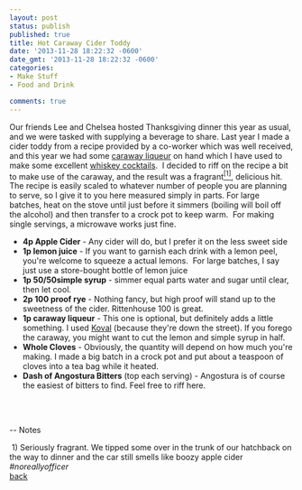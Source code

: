 ```yaml
---
layout: post
status: publish
published: true
title: Hot Caraway Cider Toddy
date: '2013-11-28 18:22:32 -0600'
date_gmt: '2013-11-28 18:22:32 -0600'
categories:
- Make Stuff
- Food and Drink

comments: true
---
```

Our friends Lee and Chelsea hosted Thanksgiving dinner this year as usual, and we were tasked with supplying a beverage to share. Last year I made a cider toddy from a recipe provided by a co-worker which was well received, and this year we had some <a href="http://www.koval-distillery.com/newsite/other-liqueurs/caraway" target="_blank">caraway liqueur</a> on hand which I have used to make some excellent <a title="Grapefruit on Rye" href="http://benwilhelm.com/uncategorized/grapefruit-on-rye/">whiskey cocktails</a>. &nbsp;I decided to riff on the recipe a bit to make use of the caraway, and the result was a fragrant<a href="#one_962" name="source_one_962"><sup>[1]</sup></a>, delicious hit. The recipe is easily scaled to whatever number of people you are planning to serve, so I give it to you here measured simply in parts. For large batches, heat on the stove until just before it simmers (boiling will boil off the alcohol) and then transfer to a crock pot to keep warm. &nbsp;For making single servings, a microwave works just fine.

<ul>
<li><strong>4p Apple Cider</strong> - Any cider will do, but I prefer it on the less sweet side</li>
<li><strong>1p lemon juice</strong> - If you want to garnish each drink with a lemon peel, you're welcome to squeeze a actual lemons. &nbsp;For large batches, I say just use a store-bought bottle of lemon juice</li>
<li><strong>1p 50/50simple syrup</strong> - simmer equal parts water and sugar until clear, then let cool.</li>
<li><strong>2p 100 proof rye</strong> - Nothing fancy, but high proof will stand up to the sweetness of the cider. Rittenhouse 100 is great.</li>
<li><strong>1p caraway liqueur</strong> - This one is optional, but definitely adds a little something. I used <a title="Koval Caraway Liqueur" href="http://www.koval-distillery.com/newsite/other-liqueurs/caraway" target="_blank">Koval</a> (because they're down the street). If you forego the caraway, you might want to cut the lemon and simple syrup in half.</li>
<li><strong>Whole Cloves</strong> - Obviously, the quantity will depend on how much you're making. I made a big batch in a crock pot and put about a teaspoon of cloves into a tea bag while it heated.</li>
<li><strong>Dash of Angostura Bitters</strong>&nbsp;(top each serving) - Angostura is of course the easiest of bitters to find. Feel free to riff here.<strong><br />
</strong></li><br />
</ul><br />

--
Notes

<a name="one_962"></a>&nbsp;1) Seriously fragrant. We tipped some over in the trunk of our hatchback on the way to dinner and the car still smells like boozy apple cider <em>#noreallyofficer</em><br />
<a href="#source_one_962">back</a>
